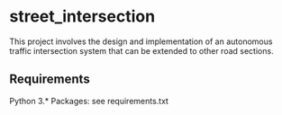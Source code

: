 # street_intersection
This project involves the design and implementation of an autonomous traffic intersection system that can be extended to other road sections.
## Requirements
Python 3.*
Packages: see requirements.txt
